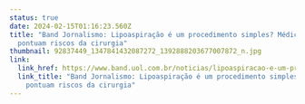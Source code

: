 ```yaml
---
status: true
date: 2024-02-15T01:16:23.560Z
title: "Band Jornalismo: Lipoaspiração é um procedimento simples? Médicos
  pontuam riscos da cirurgia"
thumbnail: 92837449_1347841432087272_1392888203677007872_n.jpg
link:
  link_href: https://www.band.uol.com.br/noticias/lipoaspiracao-e-um-procedimento-simples-medicos-pontuam-riscos-da-cirurgia-16646708
  link_title: "Band Jornalismo: Lipoaspiração é um procedimento simples? Médicos
    pontuam riscos da cirurgia"
---
```

